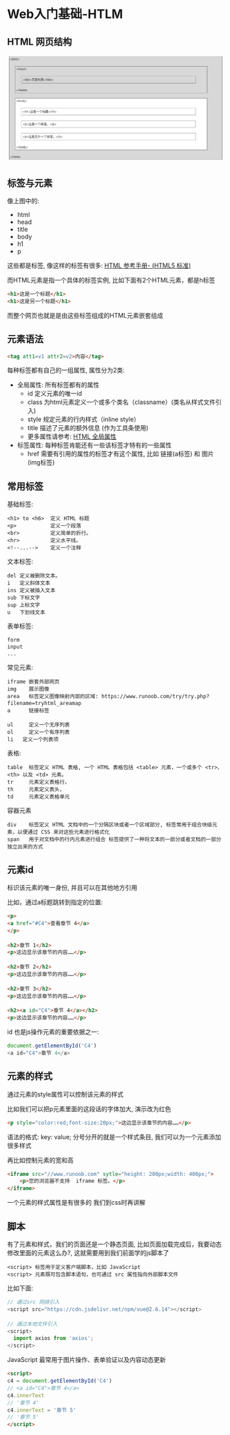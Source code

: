 # Web入门基础-HTLM

## HTML 网页结构

![](./pic/html-struct.jpg)

## 标签与元素

像上图中的:
+ html
+ head
+ title
+ body
+ h1
+ p

这些都是标签, 像这样的标签有很多: [HTML 参考手册- (HTML5 标准)](https://www.runoob.com/tags/ref-byfunc.html)


而HTML元素是指一个具体的标签实例, 比如下面有2个HTML元素，都是h标签
```html
<h1>这是一个标题</h1>
<h1>这是另一个标题</h1>
```

而整个网页也就是是由这些标签组成的HTML元素嵌套组成

## 元素语法

```html
<tag att1=v1 attr2=v2>内容</tag>
```

每种标签都有自己的一组属性, 属性分为2类:
+ 全局属性: 所有标签都有的属性
    + id	定义元素的唯一id
    + class	为html元素定义一个或多个类名（classname）(类名从样式文件引入)
    + style	规定元素的行内样式（inline style）
    + title	描述了元素的额外信息 (作为工具条使用)
    + 更多属性请参考: [HTML 全局属性](https://www.runoob.com/tags/ref-standardattributes.html)
+ 标签属性: 每种标签肯能还有一些该标签才特有的一些属性
    + href 需要有引用的属性的标签才有这个属性, 比如 链接(a标签) 和 图片(img标签)

## 常用标签

基础标签:
```
<h1> to <h6>  定义 HTML 标题
<p>	          定义一个段落
<br>	      定义简单的折行。
<hr>	      定义水平线。
<!--...-->	  定义一个注释
```

文本标签:
```
del 定义被删除文本。
i   定义斜体文本
ins 定义被插入文本
sub 下标文字
sup 上标文字
u   下划线文本
```

表单标签:
```
form
input
...
```

常见元素:
```
iframe 嵌套外部网页
img    展示图像
area   标签定义图像映射内部的区域: https://www.runoob.com/try/try.php?filename=tryhtml_areamap
a      链接标签

ul     定义一个无序列表
ol     定义一个有序列表
li   定义一个列表项
```

表格:
```
table  标签定义 HTML 表格, 一个 HTML 表格包括 <table> 元素，一个或多个 <tr>、<th> 以及 <td> 元素。
tr     元素定义表格行，
th     元素定义表头，
td     元素定义表格单元
```

容器元素
```
div    标签定义 HTML 文档中的一个分隔区块或者一个区域部分, 标签常用于组合块级元素，以便通过 CSS 来对这些元素进行格式化
span   用于对文档中的行内元素进行组合 标签提供了一种将文本的一部分或者文档的一部分独立出来的方式
```

## 元素id
标识该元素的唯一身份, 并且可以在其他地方引用

比如，通过a标题跳转到指定的位置:
```html
<p>
<a href="#C4">查看章节 4</a>
</p>

<h2>章节 1</h2>
<p>这边显示该章节的内容……</p>

<h2>章节 2</h2>
<p>这边显示该章节的内容……</p>

<h2>章节 3</h2>
<p>这边显示该章节的内容……</p>

<h2><a id="C4">章节 4</a></h2>
<p>这边显示该章节的内容……</p>
```

id 也是js操作元素的重要依据之一:

```js
document.getElementById('C4')
<a id=​"C4">​章节 4​</a>​
```

## 元素的样式

通过元素的style属性可以控制该元素的样式

比如我们可以把p元素里面的这段话的字体加大, 演示改为红色
```html
<p style="color:red;font-size:20px;">这边显示该章节的内容……</p>
```

语法的格式:  key: value; 分号分开的就是一个样式条目, 我们可以为一个元素添加很多样式

再比如控制元素的宽和高
```html
<iframe src="//www.runoob.com" sytle="height: 200px;width: 400px;">
    <p>您的浏览器不支持  iframe 标签。</p>
</iframe>
```

一个元素的样式属性是有很多的 我们到css时再讲解

## 脚本

有了元素和样式，我们的页面还是一个静态页面, 比如页面加载完成后，我要动态修改里面的元素这么办?,  这就需要用到我们前面学的js脚本了

```
<script> 标签用于定义客户端脚本，比如 JavaScript
<script> 元素既可包含脚本语句，也可通过 src 属性指向外部脚本文件
```

比如下面:
```js
// 通过src 网络引入
<script src="https://cdn.jsdelivr.net/npm/vue@2.6.14"></script>

// 通过本地文件引入
<script>
  import axios from 'axios';
</script>
```


JavaScript 最常用于图片操作、表单验证以及内容动态更新

```html
<script>
c4 = document.getElementById('C4')
// <a id=​"C4">​章节 4​</a>​
c4.innerText
// '章节 4'
c4.innerText = '章节 5'
// '章节 5'
</script>
```


